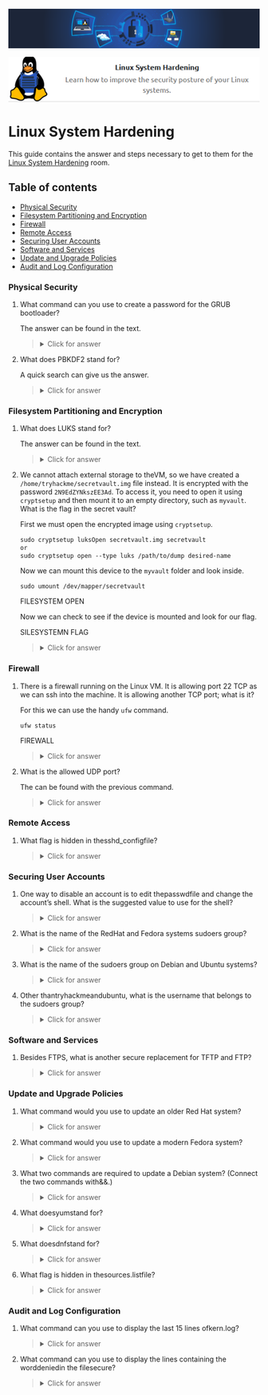 ![Linux System Hardening Banner](https://github.com/Kevinovitz/TryHackMe_Writeups/blob/main/linuxsystemhardening/Linux_System_Hardening_Banner.png)

<p align="center">
   <img src="https://github.com/Kevinovitz/TryHackMe_Writeups/blob/main/linuxsystemhardening/Linux_System_Hardening_Cover.png" alt="Linux System Hardening Logo">
</p>

# Linux System Hardening

This guide contains the answer and steps necessary to get to them for the [Linux System Hardening](https://tryhackme.com/room/linuxsystemhardening) room.

## Table of contents

- [Physical Security](#physical-security)
- [Filesystem Partitioning and Encryption](#filesystem-partitioning-and-encryption)
- [Firewall](#firewall)
- [Remote Access](#remote-access)
- [Securing User Accounts](#securing-user-accounts)
- [Software and Services](#software-and-services)
- [Update and Upgrade Policies](#update-and-upgrade-policies)
- [Audit and Log Configuration](#audit-and-log-configuration)

### Physical Security

1. What command can you use to create a password for the GRUB bootloader?

   The answer can be found in the text.

   ><details><summary>Click for answer</summary>grub2-mkpasswd-pbkdf2</details>

2. What does PBKDF2 stand for?

   A quick search can give us the answer.

   ><details><summary>Click for answer</summary>Password-based Key Derivation Function 2</details>

### Filesystem Partitioning and Encryption

1. What does LUKS stand for?

   The answer can be found in the text.

   ><details><summary>Click for answer</summary>Linux Unified Key Set</details>

2. We cannot attach external storage to theVM, so we have created a `/home/tryhackme/secretvault.img` file instead. It is encrypted with the password `2N9EdZYNkszEE3Ad`. To access it, you need to open it using `cryptsetup` and then mount it to an empty directory, such as `myvault`. What is the flag in the secret vault?

   First we must open the encrypted image using `cryptsetup`.

   ```console
   sudo cryptsetup luksOpen secretvault.img secretvault
   or
   sudo cryptsetup open --type luks /path/to/dump desired-name
   ```

   Now we can mount this device to the `myvault` folder and look inside.

   ```console
   sudo umount /dev/mapper/secretvault
   ```

   FILESYSTEM OPEN

   Now we can check to see if the device is mounted and look for our flag.

   SILESYSTEMN FLAG

   ><details><summary>Click for answer</summary>THM{LUKS_not_LUX}</details>

### Firewall

1. There is a firewall running on the Linux VM. It is allowing port 22 TCP as we can ssh into the machine. It is allowing another TCP port; what is it?

   For this we can use the handy `ufw` command.

   ```console
   ufw status
   ```

   FIREWALL

   ><details><summary>Click for answer</summary>12526</details>

2. What is the allowed UDP port?

   The can be found with the previous command.

   ><details><summary>Click for answer</summary>14298</details>

### Remote Access

1. What flag is hidden in thesshd_configfile?



   ><details><summary>Click for answer</summary></details>

### Securing User Accounts

1. One way to disable an account is to edit thepasswdfile and change the account’s shell. What is the suggested value to use for the shell?



   ><details><summary>Click for answer</summary></details>

2. What is the name of the RedHat and Fedora systems sudoers group?



   ><details><summary>Click for answer</summary></details>

3. What is the name of the sudoers group on Debian and Ubuntu systems?



   ><details><summary>Click for answer</summary></details>

4. Other thantryhackmeandubuntu, what is the username that belongs to the sudoers group?



   ><details><summary>Click for answer</summary></details>

### Software and Services

1. Besides FTPS, what is another secure replacement for TFTP and FTP?



   ><details><summary>Click for answer</summary></details>

### Update and Upgrade Policies

1. What command would you use to update an older Red Hat system?



   ><details><summary>Click for answer</summary></details>

2. What command would you use to update a modern Fedora system?



   ><details><summary>Click for answer</summary></details>

3. What two commands are required to update a Debian system? (Connect the two commands with&&.)



   ><details><summary>Click for answer</summary></details>

4. What doesyumstand for?



   ><details><summary>Click for answer</summary></details>

5. What doesdnfstand for?



   ><details><summary>Click for answer</summary></details>

6. What flag is hidden in thesources.listfile?



   ><details><summary>Click for answer</summary></details>

### Audit and Log Configuration

1. What command can you use to display the last 15 lines ofkern.log?



   ><details><summary>Click for answer</summary></details>

2. What command can you use to display the lines containing the worddeniedin the filesecure?



   ><details><summary>Click for answer</summary></details>

